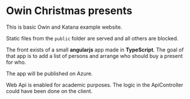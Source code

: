 Owin Christmas presents
=====================

This is basic Owin and Katana example website.

Static files from the `public` folder are served and all others are blocked.

The front exists of a small **angularjs** app made in **TypeScript**.
The goal of that app is to add a list of persons and arrange who should buy a present for who.

The app will be published on Azure.

Web Api is enabled for academic purposes. The logic in the ApiController could have been done on the client.

